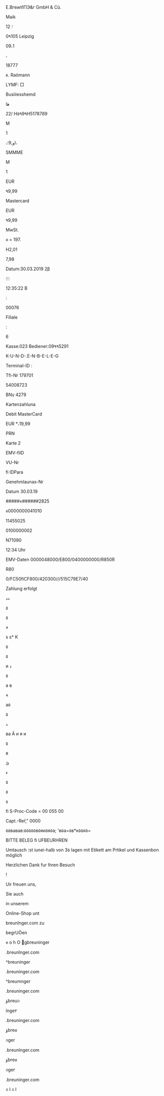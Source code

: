 Е.Вгеип1ПЭ&г  GmbH  &  Cũ.

Maik

12 ؛

0٩105  Leipzig

09،1

 ،

18777

к.  Raömann

LYMF: □

Busiiiesshemd

ها

 22/  Η٥٩9٩Η5178789

 M

1

،او,9؛،

SMMME

M

1

EUR

٩9,99

Mastercard

EUR

٩9,99

MwSt.

ค  =  197.

H2,01

7,98

Datum:30.03.2019  2β

؛؛:

12:35:22  B

:

00076

Filiale

:

6

 Kasse:023  Bediener:09٩٩5291

K-U-N-D-.E-N-B-E-L-E-G

Terminal-ID  :

Tfi-Nr  179701

54008723

ΒΝγ  4279

Kartenzahluna

Debit  MasterCard

EUR  *،19,99

PRN

Karte  2

EMV-filD

VU-Nr

fi lDPara

Genehmlaunas-Nr

Datum  30.03.19

#####«######2825

ค0000000041010

11455025

0100000002

N71090

12:34 Uhr

EMV-Daten
0000048000/E800/0400000000/R850R

R80

0/FC50fiCF800/420300///515C79E7/40

Zahlung erfolgt

 دد

 ٥

 ٥

 »

 s s*   K

 ٥

 ٥

 и د

 ٥

 a  в

 «

 а٥

 ٥

 د

ва  Ä и я  и

 ٥

 в

 ئ

 ء

 ٥

 ٥

 s

fi S-Proc-Code  =  00  055  00

Capt.-Reř,"  0000

٥٥вавав:٥٥٥٥٥в٥яи٥я٥а; 'в٥а=٥в*к٥٥я٥=

BITTE  BELEG  fi UFBEURHREN

Umtausch  ؛st  iunei-halb  von  3٥  lagen  mit
Etikett  am  Prtikel  und  Kassenbon  möglich

Herzlichen  Dank  fur  Ihren  Besuch

!

Uir  freuen  uns,

Sie  auch

in  unserem

Online-Shop  unt

breunlnger.com  zu

begrUÖen

ค
o
h
O
gbreuninger

.breunlnger.com

^breuninger

.breuninger.com

^breumnger

.breuninger.com

ؤbreuก

اnge٢

.breuninger.com

ؤbreม

กger

.breunlnger.com

ؤbreม

กgeг

.breuninger.com

ก
ا
ก
ا
